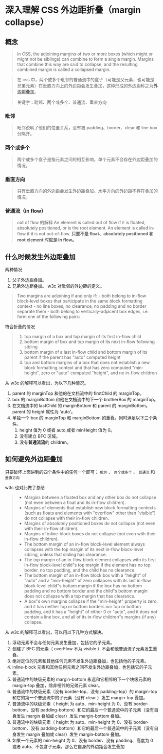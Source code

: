 # 深入理解 CSS 外边距折叠（margin collapse）

## 概念

> In CSS, the adjoining margins of two or more boxes (which might or might not be siblings) can combine to form a single margin. Margins that combine this way are said to collapse, and the resulting combined margin is called a collapsed margin.

> 在 css 中，两个或多个毗邻的普通流中的盒子（可能是父元素，也可能是兄弟元素）在垂直方向上的外边距会发生叠加，这种形成的外边距称之为**外边距叠加**。

> 关键字：毗邻、两个或多个、普通流、垂直方向

### 毗邻

> 毗邻说明了他们的位置关系，没有被 padding、border、clear 和 line box 分隔开。

### 两个或多个

> 两个或多个盒子是指元素之间的相互影响，单个元素不会存在外边距叠加的情况。

### 垂直方向

> 只有垂直方向的外边距会发生外边距叠加。水平方向的外边距不存在叠加的情况。

### 普通流（in flow）

> out of flow 的解释
> An element is called out of flow if it is floated, absolutely positioned, or is the root element. An element is called in-flow if it is not out-of-flow.
> **只要不是 float、absolutely positioned 和 root element 时就是 in flow。**

## 什么时候发生外边距叠加

两种情况

1.  父子外边距叠加。
2.  兄弟外边距叠加。
    w3c 对毗邻的外边距的定义。

> Two margins are adjoining if and only if: - both belong to in-flow block-level boxes that participate in the same block formatting context - no line boxes, no clearance, no padding and no border separate them - both belong to vertically-adjacent box edges, i.e. form one of the following pairs:

符合折叠的情况

> 1. top margin of a box and top margin of its first in-flow child
> 2. bottom margin of box and top margin of its next in-flow following sibling
> 3. bottom margin of a last in-flow child and bottom margin of its parent if the parent has "auto" computed height
> 4. top and bottom margins of a box that does not establish a new block formatting context and that has zero computed "min-height", zero or "auto" computed "height", and no in-flow children

从 w3c 的解释可以看出，为以下几种情况。

1. parent 的 marginTop 和他的在文档流中的 firstChild 的 marginTop。
2. box 的 marginBottom 和他在文档流中的下一个 brotherBox 的 marginTop。
3. 在文档流中的 lastChild 的 marginBottom 和 parent 的 marginBottom。parent 的 height 属性为 'auto'。
4. 单独一个 box 的 marginTop 和 marginBottom 的重叠。同时满足以下三个条件。
   1. height 值为 0 或者 auto,或者 minHeight 值为 0。
   2. 没有建立 BFC 区域。
   3. 没有**普通流流**的 children。

## 如何避免外边距叠加

只要破坏上面讲到的四个条件中的任何一个即可： `毗邻` 、 `两个或多个` 、 `普通流` 和 `垂直方向`

w3c 也对此做了总结

> - Margins between a floated box and any other box do not collapse (not even between a float and its in-flow children).
> - Margins of elements that establish new block formatting contexts (such as floats and elements with "overflow" other than "visible") do not collapse with their in-flow children.
> - Margins of absolutely positioned boxes do not collapse (not even with their in-flow children).
> - Margins of inline-block boxes do not collapse (not even with their in-flow children).
> - The bottom margin of an in-flow block-level element always collapses with the top margin of its next in-flow block-level sibling, unless that sibling has clearance.
> - The top margin of an in-flow block element collapses with its first in-flow block-level child"s top margin if the element has no top border, no top padding, and the child has no clearance.
> - The bottom margin of an in-flow block box with a "height" of "auto" and a "min-height" of zero collapses with its last in-flow block-level child"s bottom margin if the box has no bottom padding and no bottom border and the child"s bottom margin does not collapse with a top margin that has clearance.
> - A box"s own margins collapse if the "min-height" property is zero, and it has neither top or bottom borders nor top or bottom padding, and it has a "height" of either 0 or "auto", and it does not contain a line box, and all of its in-flow children"s margins (if any) collapse.

从 w3c 的解释可以看出，可以用以下几种方式解决。

1. 浮动元素不会与任何元素发生叠加，包括它的子元素。
2. 创建了 BFC 的元素（ overFlow 不为 visible ）不会和他普通流子元素发生重叠。
3. 绝对定位的元素和其他任何元素不发生外边距叠加，也包括他的子元素。
4. inline-block 元素和其他任何元素之间不发生外边距叠加，也包括它的子元素。
5. 普通流中的块级元素的 margin-bottom 永远和它相邻的下一个块级元素的 margin-top 叠加，除非相邻的兄弟元素 clear。
6. 普通流中的块级元素（没有 border-top、没有 padding-top）的 margin-top 和它的第一个普通流中的子元素（没有 clear ）发生 margin-top 叠加。
7. 普通流中的块级元素（ height 为 auto、min-height 为 0、没有 border-bottom、没有 padding-bottom）和它的最后一个普通流中的子元素（没有自身发生 margin 叠加或 clear）发生 margin-bottom 叠加。
8. 普通流中的块级元素（ height 为 auto、min-height 为 0、没有 border-bottom、没有 padding-bottom）和它的最后一个普通流中的子元素（没有自身发生 margin 叠加或 clear）发生 margin-bottom 叠加。
9. 如果一个元素的 min-height 为 0、没有 border、没有 padding、高度为 0 或者 auto、不包含子元素，那么它自身的外边距会发生叠加
